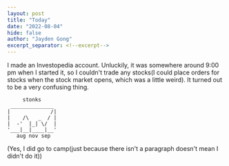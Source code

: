 ```yaml
---
layout: post
title: "Today"
date: "2022-08-04"
hide: false
author: "Jayden Gong"
excerpt_separator: <!--excerpt-->
---
```


I made an Investopedia account. Unluckily, it was somewhere around 9:00 pm when I started it, so I couldn't trade any stocks(I could place orders for stocks when the stock market opens, which was a little weird). It turned out to be a very confusing thing.

```
     stonks
 ______________
|             /|
|    /\   _  / |
|  -'  |_| \/  |
'___|__|____|__'
   aug nov sep
```

(Yes, I did go to camp(just because there isn't a paragraph doesn't mean I didn't do it))

<!--excerpt-->
